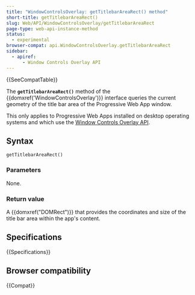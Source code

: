 ```yaml
---
title: "WindowControlsOverlay: getTitlebarAreaRect() method"
short-title: getTitlebarAreaRect()
slug: Web/API/WindowControlsOverlay/getTitlebarAreaRect
page-type: web-api-instance-method
status:
  - experimental
browser-compat: api.WindowControlsOverlay.getTitlebarAreaRect
sidebar:
  - apiref:
      - Window Controls Overlay API
---
```


{{SeeCompatTable}}

The **`getTitlebarAreaRect()`** method of the {{domxref('WindowControlsOverlay')}} interface queries the current geometry of the title bar area of the Progressive Web App window.

This only applies to Progressive Web Apps installed on desktop operating systems and which use the [Window Controls Overlay API](/en-US/docs/Web/API/Window_Controls_Overlay_API).

## Syntax

```js-nolint
getTitlebarAreaRect()
```

### Parameters

None.

### Return value

A {{domxref("DOMRect")}} that provides the coordinates and size of the title bar area within the app's content.

## Specifications

{{Specifications}}

## Browser compatibility

{{Compat}}
